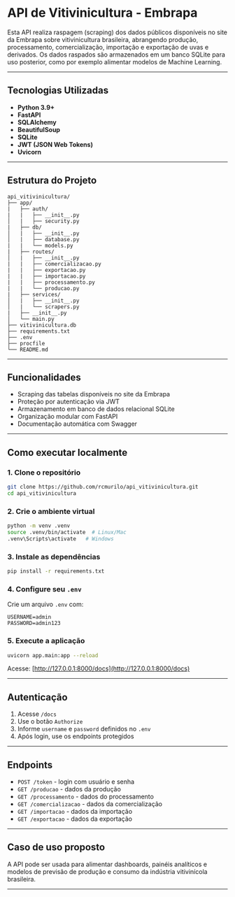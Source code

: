 # API de Vitivinicultura - Embrapa

Esta API realiza raspagem (scraping) dos dados públicos disponíveis no site da Embrapa sobre vitivinicultura brasileira, abrangendo produção, processamento, comercialização, importação e exportação de uvas e derivados. Os dados raspados são armazenados em um banco SQLite para uso posterior, como por exemplo alimentar modelos de Machine Learning.

---

## Tecnologias Utilizadas

- **Python 3.9+**
- **FastAPI**
- **SQLAlchemy**
- **BeautifulSoup**
- **SQLite**
- **JWT (JSON Web Tokens)**
- **Uvicorn**

---

## Estrutura do Projeto

```
api_vitivinicultura/
├── app/
|   ├── auth/
|   |   ├── __init__.py
│   |   ├── security.py
|   ├── db/
│   |   ├── __init__.py
│   |   ├── database.py
|   |   └── models.py
|   ├── routes/
│   |   ├── __init__.py
|   |   ├── comercializacao.py
|   |   ├── exportacao.py
|   |   ├── importacao.py
|   |   ├── processamento.py
|   |   └── producao.py
|   ├── services/
│   |   ├── __init__.py
│   |   └── scrapers.py
|   ├── __init__.py
│   └── main.py
├── vitivinicultura.db
├── requirements.txt
├── .env
├── procfile
└── README.md
```

---

## Funcionalidades

- Scraping das tabelas disponíveis no site da Embrapa
- Proteção por autenticação via JWT
- Armazenamento em banco de dados relacional SQLite
- Organização modular com FastAPI
- Documentação automática com Swagger

---

## Como executar localmente

### 1. Clone o repositório

```bash
git clone https://github.com/rcmurilo/api_vitivinicultura.git
cd api_vitivinicultura
```

### 2. Crie o ambiente virtual

```bash
python -m venv .venv
source .venv/bin/activate  # Linux/Mac
.venv\Scripts\activate   # Windows
```

### 3. Instale as dependências

```bash
pip install -r requirements.txt
```

### 4. Configure seu `.env`

Crie um arquivo `.env` com:

```
USERNAME=admin
PASSWORD=admin123
```

### 5. Execute a aplicação

```bash
uvicorn app.main:app --reload
```

Acesse: [http://127.0.0.1:8000/docs](http://127.0.0.1:8000/docs)

---

## Autenticação

1. Acesse `/docs`
2. Use o botão `Authorize`
3. Informe `username` e `password` definidos no `.env`
4. Após login, use os endpoints protegidos

---

## Endpoints

- `POST /token` - login com usuário e senha
- `GET /producao` - dados da produção
- `GET /processamento` - dados do processamento
- `GET /comercializacao` - dados da comercialização
- `GET /importacao` - dados da importação
- `GET /exportacao` - dados da exportação

---

## Caso de uso proposto

A API pode ser usada para alimentar dashboards, painéis analíticos e modelos de previsão de produção e consumo da indústria vitivinícola brasileira.

---
